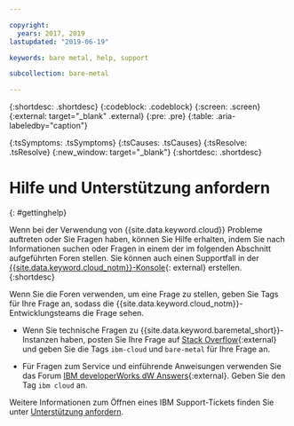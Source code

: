 ```yaml
---

copyright:
  years: 2017, 2019
lastupdated: "2019-06-19"

keywords: bare metal, help, support

subcollection: bare-metal

---
```


{:shortdesc: .shortdesc}
{:codeblock: .codeblock}
{:screen: .screen}
{:external: target="_blank" .external}
{:pre: .pre}
{:table: .aria-labeledby="caption"}
<!-- Common attributes used in the template are defined as follows: -->
{:tsSymptoms: .tsSymptoms}
{:tsCauses: .tsCauses}
{:tsResolve: .tsResolve}
{:new_window: target="_blank"}
{:shortdesc: .shortdesc}

<!-- # {{site.data.keyword.blockstorageshort}} troubleshooting
{: #ts} -->
<!-- Provide an appropriate ID above -->

<!-- IN PROGRESS - AUDIENCE BLUE, STAGING ONLY -->


<!-- This is the template for troubleshooting topics.  -->

<!-- The short description section should include the service long name and "Bluemix" for search optimization. Example short description: -->

<!-- Add a heading and content for how to get help and support. Use this template for beta and GA services:  -->
# Hilfe und Unterstützung anfordern
{: #gettinghelp}

Wenn bei der Verwendung von {{site.data.keyword.cloud}} Probleme auftreten oder Sie Fragen haben, können Sie Hilfe erhalten, indem Sie nach Informationen suchen oder Fragen in einem der im folgenden Abschnitt aufgeführten Foren stellen. Sie können auch einen Supportfall in der [{{site.data.keyword.cloud_notm}}-Konsole](https://cloud.ibm.com/unifiedsupport/cases/add){: external} erstellen.
{:shortdesc}

Wenn Sie die Foren verwenden, um eine Frage zu stellen, geben Sie Tags für Ihre Frage an, sodass die {{site.data.keyword.cloud_notm}}-Entwicklungsteams die Frage sehen.
<!--Insert the appropriate Stack Overflow tag for your service for <block-storage> in URL and text below:  -->
* Wenn Sie technische Fragen zu {{site.data.keyword.baremetal_short}}-Instanzen haben, posten Sie Ihre Frage auf [Stack Overflow](http://stackoverflow.com/search?q=bare-metal+ibm-cloud){:external} und geben Sie die Tags `ibm-cloud` und `bare-metal` für Ihre Frage an.
<!--Insert the appropriate dW Answers tag for your service for <service_keyword> in URL below:  -->
* Für Fragen zum Service und einführende Anweisungen verwenden Sie das Forum [IBM developerWorks dW Answers](https://developer.ibm.com/answers/topics/ibm-cloud/?smartspace=bluemix){:external}. Geben Sie den Tag `ibm cloud` an.

<!--See [Getting help ![External link icon](../icons/launch-glyph.svg "External link icon")](https://new-console.eu-gb.bluemix.net/docs/support/index.html#getting-help){: new_window} for more details about using the forums.-->

Weitere Informationen zum Öffnen eines IBM Support-Tickets finden Sie unter [Unterstützung anfordern](/docs/get-support?topic=get-support-getting-customer-support).
